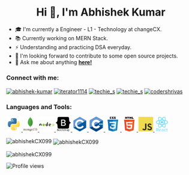 <h1 align="center">Hi 👋, I'm Abhishek Kumar</h1>

- 🎓 I'm currently a Engineer - L1 - Technology at changeCX.
- 📚 Currently working on MERN Stack.
- ⚡️ Understanding and practicing DSA everyday.
- 🔎 I'm looking forward to contribute to some open source projects.
- 💬 Ask me about anything [**here!**](https://github.com/iterator1114/iterator1114/issues)


<h3 align="left">Connect with me:</h3>
<p align="left">
<a href="https://www.linkedin.com/in/abhishek-kumar-5a33111a5/" target="blank"><img align="center" src="https://raw.githubusercontent.com/rahuldkjain/github-profile-readme-generator/master/src/images/icons/Social/linked-in-alt.svg" alt="abhishek-kumar" height="30" width="40" /></a>
  <a href="https://www.leetcode.com" target="blank"><img align="center" src="https://raw.githubusercontent.com/rahuldkjain/github-profile-readme-generator/master/src/images/icons/Social/leet-code.svg" alt="iterator1114" height="30" width="40" /></a>
<a href="https://www.codechef.com/users" target="blank"><img align="center" src="https://cdn.jsdelivr.net/npm/simple-icons@3.1.0/icons/codechef.svg" alt="techie_s" height="30" width="40" /></a>
<a href="https://codeforces.com/profile" target="blank"><img align="center" src="https://cdn.jsdelivr.net/npm/simple-icons@3.0.1/icons/codeforces.svg" alt="techie_s" height="30" width="40" /></a>
<a href="https://auth.geeksforgeeks.org/user" target="blank"><img align="center" src="https://raw.githubusercontent.com/rahuldkjain/github-profile-readme-generator/master/src/images/icons/Social/geeks-for-geeks.svg" alt="codershrivas" height="30" width="40" /></a>
</p>

<h3 align="left">Languages and Tools:</h3>
<p align="left"> 
<a href="https://www.python.org" target="_blank"> <img src="https://raw.githubusercontent.com/devicons/devicon/master/icons/python/python-original.svg" alt="python" width="40" height="40"/> </a> 
<a href="https://www.mongodb.com/" target="_blank"> <img src="https://raw.githubusercontent.com/devicons/devicon/master/icons/mongodb/mongodb-original-wordmark.svg" alt="mongodb" width="40" height="40"/> </a> 
<a href="https://nodejs.org" target="_blank"> <img src="https://raw.githubusercontent.com/devicons/devicon/master/icons/nodejs/nodejs-original-wordmark.svg" alt="nodejs" width="40" height="40"/> </a> 
<a href="https://getbootstrap.com" target="_blank"> <img src="https://raw.githubusercontent.com/devicons/devicon/master/icons/bootstrap/bootstrap-plain-wordmark.svg" alt="bootstrap" width="40" height="40"/> </a> 
<a href="https://www.cprogramming.com/" target="_blank"> <img src="https://raw.githubusercontent.com/devicons/devicon/master/icons/c/c-original.svg" alt="c" width="40" height="40"/> </a> 
<a href="https://www.w3schools.com/cpp/" target="_blank"> <img src="https://raw.githubusercontent.com/devicons/devicon/master/icons/cplusplus/cplusplus-original.svg" alt="cplusplus" width="40" height="40"/> </a> 
<a href="https://www.w3schools.com/css/" target="_blank"> <img src="https://raw.githubusercontent.com/devicons/devicon/master/icons/css3/css3-original-wordmark.svg" alt="css3" width="40" height="40"/> </a> <a href="https://www.w3.org/html/" target="_blank"> <img src="https://raw.githubusercontent.com/devicons/devicon/master/icons/html5/html5-original-wordmark.svg" alt="html5" width="40" height="40"/> </a> 
<a href="https://developer.mozilla.org/en-US/docs/Web/JavaScript" target="_blank"> <img src="https://raw.githubusercontent.com/devicons/devicon/master/icons/javascript/javascript-original.svg" alt="javascript" width="40" height="40"/> </a> 
<a href="https://reactjs.org/" target="_blank"> <img src="https://raw.githubusercontent.com/devicons/devicon/master/icons/react/react-original-wordmark.svg" alt="react" width="40" height="40"/> </a> 

<p><img align="left" src="https://github-readme-stats.vercel.app/api/top-langs?username=abhishekCX099&show_icons=true&locale=en&layout=compact" alt="abhishekCX099" /></p>

<p>&nbsp;<img align="center" src="https://github-readme-stats.vercel.app/api?username=abhishekCX099&show_icons=true&locale=en" alt="abhishekCX099" /></p>

<p><img align="center" src="https://github-readme-streak-stats.herokuapp.com/?user=abhishekCX099&" alt="abhishekCX099" /></p>

![Profile views](https://gpvc.arturio.dev/abhishekCX099)
